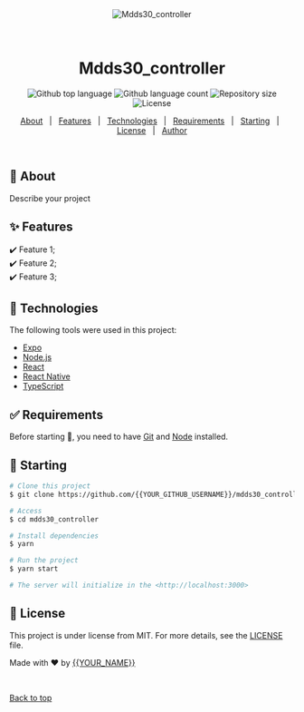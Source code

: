 <div align="center" id="top"> 
  <img src="./.github/app.gif" alt="Mdds30_controller" />

  &#xa0;

  <!-- <a href="https://mdds30_controller.netlify.app">Demo</a> -->
</div>

<h1 align="center">Mdds30_controller</h1>

<p align="center">
  <img alt="Github top language" src="https://img.shields.io/github/languages/top/{{YOUR_GITHUB_USERNAME}}/mdds30_controller?color=56BEB8">

  <img alt="Github language count" src="https://img.shields.io/github/languages/count/{{YOUR_GITHUB_USERNAME}}/mdds30_controller?color=56BEB8">

  <img alt="Repository size" src="https://img.shields.io/github/repo-size/{{YOUR_GITHUB_USERNAME}}/mdds30_controller?color=56BEB8">

  <img alt="License" src="https://img.shields.io/github/license/{{YOUR_GITHUB_USERNAME}}/mdds30_controller?color=56BEB8">

  <!-- <img alt="Github issues" src="https://img.shields.io/github/issues/{{YOUR_GITHUB_USERNAME}}/mdds30_controller?color=56BEB8" /> -->

  <!-- <img alt="Github forks" src="https://img.shields.io/github/forks/{{YOUR_GITHUB_USERNAME}}/mdds30_controller?color=56BEB8" /> -->

  <!-- <img alt="Github stars" src="https://img.shields.io/github/stars/{{YOUR_GITHUB_USERNAME}}/mdds30_controller?color=56BEB8" /> -->
</p>

<!-- Status -->

<!-- <h4 align="center"> 
	🚧  Mdds30_controller 🚀 Under construction...  🚧
</h4> 

<hr> -->

<p align="center">
  <a href="#dart-about">About</a> &#xa0; | &#xa0; 
  <a href="#sparkles-features">Features</a> &#xa0; | &#xa0;
  <a href="#rocket-technologies">Technologies</a> &#xa0; | &#xa0;
  <a href="#white_check_mark-requirements">Requirements</a> &#xa0; | &#xa0;
  <a href="#checkered_flag-starting">Starting</a> &#xa0; | &#xa0;
  <a href="#memo-license">License</a> &#xa0; | &#xa0;
  <a href="https://github.com/{{YOUR_GITHUB_USERNAME}}" target="_blank">Author</a>
</p>

<br>

## :dart: About ##

Describe your project

## :sparkles: Features ##

:heavy_check_mark: Feature 1;\
:heavy_check_mark: Feature 2;\
:heavy_check_mark: Feature 3;

## :rocket: Technologies ##

The following tools were used in this project:

- [Expo](https://expo.io/)
- [Node.js](https://nodejs.org/en/)
- [React](https://pt-br.reactjs.org/)
- [React Native](https://reactnative.dev/)
- [TypeScript](https://www.typescriptlang.org/)

## :white_check_mark: Requirements ##

Before starting :checkered_flag:, you need to have [Git](https://git-scm.com) and [Node](https://nodejs.org/en/) installed.

## :checkered_flag: Starting ##

```bash
# Clone this project
$ git clone https://github.com/{{YOUR_GITHUB_USERNAME}}/mdds30_controller

# Access
$ cd mdds30_controller

# Install dependencies
$ yarn

# Run the project
$ yarn start

# The server will initialize in the <http://localhost:3000>
```

## :memo: License ##

This project is under license from MIT. For more details, see the [LICENSE](LICENSE.md) file.


Made with :heart: by <a href="https://github.com/{{YOUR_GITHUB_USERNAME}}" target="_blank">{{YOUR_NAME}}</a>

&#xa0;

<a href="#top">Back to top</a>
